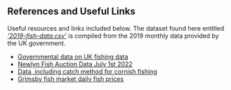 ## References and Useful Links 
Useful resources and links included below. The dataset found here entitled [*'2019-fish-data.csv'*](04-fish-seller/Code/2019-fish-data.csv) is compiled from the 2019 monthly data provided by the UK government.

- [Governmental data on UK fishing data](https://www.gov.uk/government/collections/monthly-uk-sea-fisheries-statistics)
- [Newlyn Fish Auction Data July 1st 2022](http://swfpa.com/wp-content/uploads/2022/07/1st.pdf)
- [Data, including catch method for cornish fishing](https://wildharbour.co.uk/)
- [Grimsby fish market daily fish prices](https://grimsbyfishmarket.co.uk/prices/)

